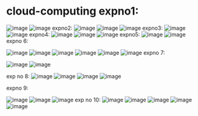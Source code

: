 # cloud-computing expno1:
![image](https://user-images.githubusercontent.com/113335352/192205259-f4b88d11-c1d6-4b78-86cd-88e10d34f5e5.png)
![image](https://user-images.githubusercontent.com/113335352/192205303-8c757ddd-fe9b-4c0c-a7f1-c60b39d4f390.png)
expno2:
![image](https://user-images.githubusercontent.com/113335352/192218966-79d9540c-98ae-4095-9738-39f91d3661fa.png)
![image](https://user-images.githubusercontent.com/113335352/192219122-d0585a2f-b762-4cac-b057-43d9bf84e70c.png)
![image](https://user-images.githubusercontent.com/113335352/192219210-d4e3f045-11f2-4c8e-9853-4aacf238f5ad.png)
expno3:
![image](https://user-images.githubusercontent.com/113335352/192223137-2e48e563-3e4f-45f9-9915-68b41e97c281.png)
![image](https://user-images.githubusercontent.com/113335352/192223217-27cf4e7a-2074-4c00-9d75-cd20450646f6.png)
expno4:
![image](https://user-images.githubusercontent.com/113335352/192227693-66e9388f-150b-4d05-bd5d-4663fb3bb89b.png)
![image](https://user-images.githubusercontent.com/113335352/192227748-bdbf705e-1445-4389-ab71-a6707bb2899d.png)
![image](https://user-images.githubusercontent.com/113335352/192227829-747e2365-94ec-4bb0-a270-2bebfec9700e.png)
expno5:
![image](https://user-images.githubusercontent.com/113335352/192230925-aaaa7076-b8d8-43c4-b391-cadb288ce4aa.png)
![image](https://user-images.githubusercontent.com/113335352/192230983-86c6f095-2844-44ce-9122-15b30530c33b.png)
expno 6:

![image](https://user-images.githubusercontent.com/113335352/192437626-67d50164-0b57-4321-9d8f-360f023fc08e.png)
![image](https://user-images.githubusercontent.com/113335352/192437723-05265c8c-4bc1-41aa-9fe1-511639d33d80.png)
![image](https://user-images.githubusercontent.com/113335352/192437772-c478d853-9c9c-40b6-8568-21d1708771cd.png)
![image](https://user-images.githubusercontent.com/113335352/192437803-280fa156-98cf-4a93-b0b4-35619debd411.png)
![image](https://user-images.githubusercontent.com/113335352/192438061-2285698d-3c7a-478b-b876-575a6e462744.png)
![image](https://user-images.githubusercontent.com/113335352/192438168-a179389d-b6d9-4d1c-ba95-674cc65a90ec.png)
expno 7:

![image](https://user-images.githubusercontent.com/113335352/192442055-796c793d-80e8-4cef-9dd1-cda8a870722f.png)
![image](https://user-images.githubusercontent.com/113335352/192442281-9fafdfad-fb3b-41ba-9066-48eed5a22ec2.png)

exp no 8:
![image](https://user-images.githubusercontent.com/113335352/192441232-e6a43763-be93-4cf7-9bce-315415093bea.png)
![image](https://user-images.githubusercontent.com/113335352/192441304-c6d1a475-7310-48e7-8ee9-007cd1bb754a.png)
![image](https://user-images.githubusercontent.com/113335352/192441342-0d130830-cc31-4985-a669-386df99bb998.png)
![image](https://user-images.githubusercontent.com/113335352/192441413-189ca62b-937f-48fb-bbf6-abf463436401.png)

expno 9:

![image](https://user-images.githubusercontent.com/113335352/192465006-3bb64d1f-3cf6-423e-b74a-19342f6ccaa3.png)
![image](https://user-images.githubusercontent.com/113335352/192465363-f73a2981-0b27-4380-957a-45331611452a.png)
![image](https://user-images.githubusercontent.com/113335352/192465580-24c45f33-0027-4f23-9b81-52c9863febad.png)
exp  no 10:
![image](https://user-images.githubusercontent.com/113335352/192465866-2b02323c-b585-40c3-a21a-e68da8ff2f01.png)
![image](https://user-images.githubusercontent.com/113335352/192466155-b9a019d8-a442-4d85-bc21-52148b4bfdbb.png)
![image](https://user-images.githubusercontent.com/113335352/192466277-3dd846de-fee9-4d01-a425-093a2513efee.png)
![image](https://user-images.githubusercontent.com/113335352/192466446-5a3c4ccc-8029-40a2-9e6f-7263be6947e4.png)
![image](https://user-images.githubusercontent.com/113335352/192466654-b89664fe-fb00-42a8-a942-cb6b07b7cead.png)

